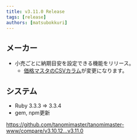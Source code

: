 ```yaml
---
title: v3.11.0 Release
tags: [release]
authors: [matsubokkuri]
---
```


<!-- truncate -->

## メーカー

- 小売ごとに納期目安を設定できる機能をリリース。
  - [価格マスタのCSVカラム](https://tanomimaster.github.io/tanomimaster-doc/docs/csv#%E9%87%91%E9%A1%8D)が変更になります。


## システム

- Ruby 3.3.3 => 3.3.4
- gem, npm更新


https://github.com/tanomimaster/tanomimaster-www/compare/v3.10.12...v3.11.0

